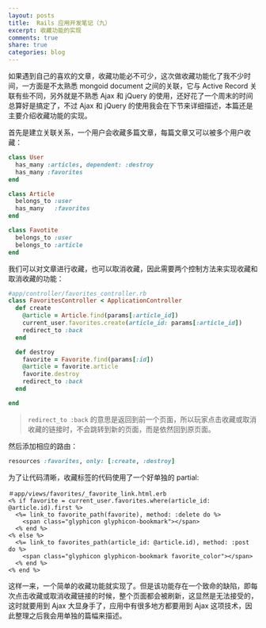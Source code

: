 ```yaml
---
layout: posts
title:  Rails 应用开发笔记（九）
excerpt: 收藏功能的实现
comments: true
share: true
categories: blog
---
```


如果遇到自己的喜欢的文章，收藏功能必不可少，这次做收藏功能化了我不少时间，一方面是不太熟悉 mongoid document 之间的关联，它与 Active Record 关联有些不同，另外就是不熟悉 Ajax 和 jQuery 的使用，还好花了一个周末的时间总算好是搞定了，不过 Ajax 和 jQuery 的使用我会在下节来详细描述，本篇还是主要介绍收藏功能的实现。

首先是建立关联关系，一个用户会收藏多篇文章，每篇文章又可以被多个用户收藏：

```ruby
class User
  has_many :articles, dependent: :destroy
  has_many :favorites
end

class Article
  belongs_to :user
  has_many   :favorites
end

class Favotite
  belongs_to :user
  belongs_to :article
end
```

我们可以对文章进行收藏，也可以取消收藏，因此需要两个控制方法来实现收藏和取消收藏的功能：

```ruby
#app/controller/favorites_controller.rb
class FavoritesController < ApplicationController
  def create
    @article = Article.find(params[:article_id])
    current_user.favorites.create(article_id: params[:article_id])
    redirect_to :back
  end

  def destroy
    favorite = Favorite.find(params[:id])
    @article = favorite.article
    favorite.destroy
    redirect_to :back
  end

end
```

> `redirect_to :back` 的意思是返回到前一个页面，所以玩家点击收藏或取消收藏的链接时，不会跳转到新的页面，而是依然回到原页面。

然后添加相应的路由：

```ruby
resources :favorites, only: [:create, :destroy]
```

为了让代码清晰，收藏标签的代码使用了一个好单独的 partial:

```erb
＃app/views/favorites/_favorite_link.html.erb
<% if favorite = current_user.favorites.where(article_id: @article.id).first %>
  <%= link_to favorite_path(favorite), method: :delete do %>
    <span class="glyphicon glyphicon-bookmark"></span>
  <% end %>
<% else %>
  <%= link_to favorites_path(article_id: @article.id), method: :post do %>
    <span class="glyphicon glyphicon-bookmark favorite_color"></span>
  <% end %>
<% end %>
```

这样一来，一个简单的收藏功能就实现了。但是该功能存在一个致命的缺陷，即每次点击收藏或取消收藏链接的时候，整个页面都会被刷新，这显然是无法接受的，这时就要用到 Ajax 大显身手了，应用中有很多地方都要用到 Ajax 这项技术，因此整理之后我会用单独的篇幅来描述。
